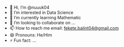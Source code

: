 - 👋 Hi, I’m @nuuuk04
- 👀 I’m interested in Data Science
- 🌱 I’m currently learning Mathematic
- 💞️ I’m looking to collaborate on ...
- 📫 How to reach me email: fekete.balint04@gmail.com 
- 😄 Pronouns: He/Him
- ⚡ Fun fact: ...

<!---
nuuuk04/nuuuk04 is a ✨ special ✨ repository because its `README.md` (this file) appears on your GitHub profile.
You can click the Preview link to take a look at your changes.
--->

